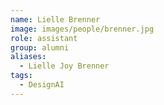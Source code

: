 ```yaml
---
name: Lielle Brenner
image: images/people/brenner.jpg
role: assistant
group: alumni
aliases:
  - Lielle Joy Brenner
tags:
  - DesignAI
---
```



